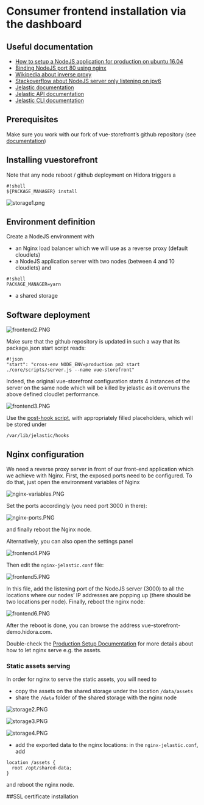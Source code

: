 # Consumer frontend installation via the dashboard

## Useful documentation

- [How to setup a NodeJS application for production on ubuntu 16.04](https://www.digitalocean.com/community/tutorials/how-to-set-up-a-node-js-application-for-production-on-ubuntu-16-04)
- [Binding NodeJS port 80 using nginx](https://eladnava.com/binding-nodejs-port-80-using-nginx/)
- [Wikipedia about inverse proxy](https://fr.wikipedia.org/wiki/Proxy_inverse)
- [Stackoverflow about NodeJS server only listening on ipv6](https://stackoverflow.com/questions/47797322/node-js-server-only-listening-on-ipv6)
- [Jelastic documentation](http://docs.jelastic.com)
- [Jelastic API documentation](https://docs.jelastic.com/api/)
- [Jelastic CLI documentation](https://docs.jelastic.com/cli)

## Prerequisites
Make sure you work with our fork of vue-storefront’s github repository (see [documentation](https://docs.google.com/document/d/1VUMTTJ9Wy8InI6uaJCInYhiA8GR7LL3e2xkZi1g20Jg/edit#heading=h.cusv6ur2apfw))

## Installing vuestorefront
Note that any node reboot / github deployment on Hidora triggers a

```
#!shell
${PACKAGE_MANAGER} install
```

![storage1.png](/doc/images/storage1.png)

## Environment definition
Create a NodeJS environment with

- an Nginx load balancer which we will use as a reverse proxy (default cloudlets)
- a NodeJS application server with two nodes (between 4 and 10 cloudlets) and

```
#!shell
PACKAGE_MANAGER=yarn
```

- a shared storage

## Software deployment

![frontend2.PNG](/doc/images/frontend2.PNG)

Make sure that the github repository is updated in such a way that its package.json start script reads:

```
#!json
"start": "cross-env NODE_ENV=production pm2 start ./core/scripts/server.js --name vue-storefront"
```

Indeed, the original vue-storefront configuration starts 4 instances of the server on the same node which will be killed by jelastic as it overruns the above defined cloudlet performance.

![frontend3.PNG](/images/frontend3.PNG)

Use the [post-hook script](https://bitbucket.org/softozor/shopozor-jelastic-configuration/src/master/consumer-frontend/post-hook-template.sh), with appropriately filled placeholders, which will be stored under

```
/var/lib/jelastic/hooks
```

## Nginx configuration
We need a reverse proxy server in front of our front-end application which we achieve with Nginx. First, the exposed ports need to be configured. To do that, just open the environment variables of Nginx

![nginx-variables.PNG](/doc/images/nginx-variables.PNG)

Set the ports accordingly (you need port 3000 in there):

![nginx-ports.PNG](//doc/images/nginx-ports.PNG)

and finally reboot the Nginx node.

Alternatively, you can also open the settings panel

![frontend4.PNG](/doc/images/frontend4.PNG)

Then edit the `nginx-jelastic.conf` file:

![frontend5.PNG](/doc/images/frontend5.PNG)

In this file, add the listening port of the NodeJS server (3000) to all the locations where our nodes’ IP addresses are popping up (there should be two locations per node).
Finally, reboot the nginx node:

![frontend6.PNG](/doc/images/frontend6.PNG)

After the reboot is done, you can browse the address vue-storefront-demo.hidora.com.

Double-check the [Production Setup Documentation](<https://bitbucket.org/softozor/shopozor-consumer-frontend/src/master/doc/Production%20setup%20(WIP).md>) for more details about how to let nginx serve e.g. the assets.

### Static assets serving
In order for nginx to serve the static assets, you will need to

- copy the assets on the shared storage under the location `/data/assets`
- share the `/data` folder of the shared storage with the nginx node

![storage2.PNG](/doc/images/storage2.PNG)

![storage3.PNG](/doc/images/storage3.PNG)

![storage4.PNG](/doc/images/storage4.PNG)

- add the exported data to the nginx locations: in the `nginx-jelastic.conf`, add

```
location /assets {
  root /opt/shared-data;
}
```

and reboot the nginx node.

##SSL certificate installation
